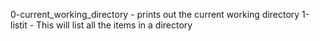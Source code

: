 0-current_working_directory - prints out the current working directory
1-listit - This will list all the items in a directory

